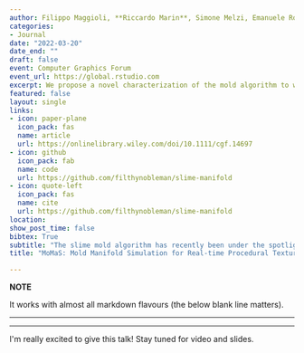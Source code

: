 ```yaml
---
author: Filippo Maggioli, **Riccardo Marin**, Simone Melzi, Emanuele Rodolà
categories:
- Journal
date: "2022-03-20"
date_end: ""
draft: false
event: Computer Graphics Forum
event_url: https://global.rstudio.com
excerpt: We propose a novel characterization of the mold algorithm to work on arbitrary curved surfaces.
featured: false
layout: single
links:
- icon: paper-plane
  icon_pack: fas
  name: article
  url: https://onlinelibrary.wiley.com/doi/10.1111/cgf.14697
- icon: github
  icon_pack: fab
  name: code
  url: https://github.com/filthynobleman/slime-manifold
- icon: quote-left
  icon_pack: fas
  name: cite
  url: https://github.com/filthynobleman/slime-manifold
location: 
show_post_time: false
bibtex: True
subtitle: "The slime mold algorithm has recently been under the spotlight thanks to its compelling properties studied across many disciplines like biology, computation theory, and artificial intelligence. However, existing implementations act only on planar surfaces, and no adaptation to arbitrary surfaces is available. Inspired by this gap, we propose a novel characterization of the mold algorithm to work on arbitrary curved surfaces. Our algorithm is easily parallelizable on GPUs and allows to model the evolution of millions of agents in real-time over surface meshes with several thousand triangles, while keeping the simplicity proper of the slime paradigm. We perform a comprehensive set of experiments, providing insights on stability, behavior, and sensibility to various design choices. We characterize a broad collection of behaviors with a limited set of controllable and interpretable parameters, enabling a novel family of heterogeneous and high-quality procedural textures. The appearance and complexity of these patterns are well-suited to diverse materials and scopes, and we add another layer of generalization by allowing different mold species to compete and interact in parallel."
title: "MoMaS: Mold Manifold Simulation for Real-time Procedural Texturing"

---
```

**NOTE**

It works with almost all markdown flavours (the below blank line matters).

---
---

I'm really excited to give this talk! Stay tuned for video and slides.
